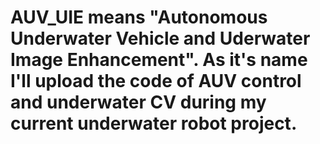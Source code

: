 # AUV_UIE means "Autonomous Underwater Vehicle and Uderwater Image Enhancement". As it's name I'll upload the code of AUV control and underwater CV during my current underwater robot project.

